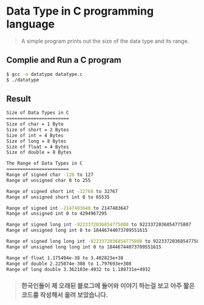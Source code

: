 # Data Type in C programming language

> A simple program prints out the size of the data type and its range.

## Complie and Run a C program

```bash
$ gcc -o datatype datatype.c
$ ./datatype
```

## Result

```bash
Size of Data Types in C
=======================
Size of char = 1 Byte
Size of short = 2 Bytes
Size of int = 4 Bytes
Size of long = 8 Bytes
Size of float = 4 Bytes
Size of double = 8 Bytes

The Range of Data Types in C
=======================
Range of signed char -128 to 127
Range of unsigned char 0 to 255

Range of signed short int -32768 to 32767
Range of unsigned short int 0 to 65535

Range of signed int -2147483648 to 2147483647
Range of unsigned int 0 to 4294967295

Range of signed long int -9223372036854775808 to 9223372036854775807
Range of unsigned long int 0 to 18446744073709551615

Range of signed long long int -9223372036854775808 to 9223372036854775807
Range of unsigned long long int 0 to 18446744073709551615

Range of float 1.175494e-38 to 3.402823e+38
Range of double 2.225074e-308 to 1.797693e+308
Range of long double 3.362103e-4932 to 1.189731e+4932
```

> ### 한국인들이 제 오래된 블로그에 들어와 이야기 하는걸 보고 아주 짧은 코드를 작성해서 올려 보았습니다.
